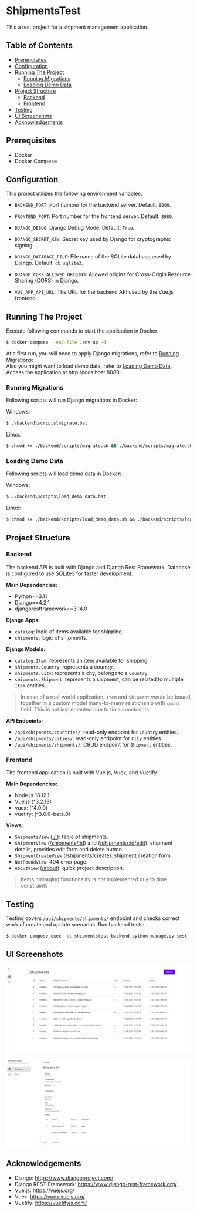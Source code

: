 # ShipmentsTest

This a test project for a shipment management application. 

## Table of Contents
- [Prerequisites](#prerequisites)
- [Configuration](#configuration)
- [Running The Project](#running-the-project)
  - [Running Migrations](#running-migrations)
  - [Loading Demo Data](#loading-demo-data)
- [Project Structure](#project-structure)
  - [Backend](#backend)
  - [Frontend](#frontend)
- [Testing](#testing)
- [UI Screenshots](#ui-screenshots)
- [Acknowledgements](#acknowledgements)

## Prerequisites

- Docker
- Docker Compose

## Configuration

This project utilizes the following environment variables:

- `BACKEND_PORT`: Port number for the backend server. Default: `8000`.

- `FRONTEND_PORT`: Port number for the frontend server. Default: `8080`.

- `DJANGO_DEBUG`: Django Debug Mode. Default: `True`.

- `DJANGO_SECRET_KEY`: Secret key used by Django for cryptographic signing.

- `DJANGO_DATABASE_FILE`: File name of the SQLite database used by Django. Default: `db.sqlite3`.

- `DJANGO_CORS_ALLOWED_ORIGINS`: Allowed origins for Cross-Origin Resource Sharing (CORS) in Django.

- `VUE_APP_API_URL`: The URL for the backend API used by the Vue.js frontend.


## Running The Project

Execute following commands to start the application in Docker:

```bash
$ docker compose --env-file .env up -d
```

At a first run, you will need to apply Django migrations, refer to [Running Migrations](#running-migrations):\
Also you might want to load demo data, refer to [Loading Demo Data](#loading-demo-data).\
Access the application at http://localhost:8080.

### Running Migrations

Following scripts will run Django migrations in Docker:

Windows:
```bash
$ .\backend\scripts\migrate.bat
```

Linux:
```bash
$ chmod +x ./backend/scripts/migrate.sh && ./backend/scripts/migrate.sh
```

### Loading Demo Data

Following scripts will load demo data in Docker:

Windows:
```bash
$ .\backend\scripts\load_demo_data.bat
```

Linux:
```bash
$ chmod +x ./backend/scripts/load_demo_data.sh && ./backend/scripts/load_demo_data.sh
```

## Project Structure

### Backend

The backend API is built with Django and Django Rest Framework.
Database is configured to use SQLite3 for faster development.

**Main Dependencies:**
- Python==3.11
- Django==4.2.1
- djangorestframework==3.14.0

**Django Apps:**
- `catalog`: logic of items available for shipping.
- `shipments`: logic of shipments.

**Django Models:**
- `catalog.Item`: represents an item available for shipping.
- `shipments.Country`: represents a country.
- `shipments.City`: represents a city, belongs to a `Country`.
- `shipments.Shipment`: represents a shipment, can be related to multiple `Item` entities.

> In case of a real-world application, `Item` and `Shipment` would be bound together in a custom model many-to-many relationship with `count` field. This is not implemented due to time constraints.

**API Endpoints:**
- `/api/shipments/countries/`: read-only endpoint for `Country` entities.
- `/api/shipments/cities/`: read-only endpoint for `City` entities.
- `/api/shipments/shipments/`: CRUD endpoint for `Shipment` entities.

### Frontend

The frontend application is built with Vue.js, Vuex, and Vuetify.

**Main Dependencies:**
- Node.js 18.12.1
- Vue.js (^3.2.13)
- vuex: (^4.0.0)
- vuetify: (^3.0.0-beta.0)

**Views:**
- `ShipmentsView` ([ / ](http://localhost:8080/)): table of shipments.
- `ShipmentView` ([/shipments/:id](http://localhost:8080/shipments/1)) and ([/shipments/:id/edit](http://localhost:8080/shipments/1/edit)): shipment details, provides edit form and delete button.
- `ShipmentCreateView` ([/shipments/create](http://localhost:8080/shipments/create)): shipment creation form.
- `NotFoundView`: 404 error page.
- `AboutView` ([/about](http://localhost:8080/about)): quick project description.
> Items managing functionality is not implemented due to time constraints

## Testing

Testing covers `/api/shipments/shipments/` endpoint and checks correct work of create and update scenarios. Run backend tests:

```bash
$ docker-compose exec -it shipmentstest-backend python manage.py test
```

## UI Screenshots

![Shipments](images/shipments_view.png)

![Shipment Detail](images/shipment_detail_view.png)

## Acknowledgements
- Django: https://www.djangoproject.com/
- Django REST Framework: https://www.django-rest-framework.org/
- Vue.js: https://vuejs.org/
- Vuex: https://vuex.vuejs.org/
- Vuetify: https://vuetifyjs.com/
